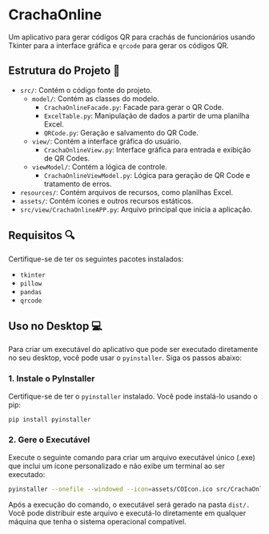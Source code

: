 # CrachaOnline

Um aplicativo para gerar códigos QR para crachás de funcionários usando Tkinter para a interface gráfica e `qrcode` para gerar os códigos QR.

## Estrutura do Projeto :wrench:

- `src/`: Contém o código fonte do projeto.
  - `model/`: Contém as classes do modelo.
    - `CrachaOnlineFacade.py`: Facade para gerar o QR Code.
    - `ExcelTable.py`: Manipulação de dados a partir de uma planilha Excel.
    - `QRCode.py`: Geração e salvamento do QR Code.
  - `view/`: Contém a interface gráfica do usuário.
    - `CrachaOnlineView.py`: Interface gráfica para entrada e exibição de QR Codes.
  - `viewModel/`: Contém a lógica de controle.
    - `CrachaOnlineViewModel.py`: Lógica para geração de QR Code e tratamento de erros.
- `resources/`: Contém arquivos de recursos, como planilhas Excel.
- `assets/`: Contém ícones e outros recursos estáticos.
- `src/view/CrachaOnlineAPP.py`: Arquivo principal que inicia a aplicação.

## Requisitos :mag:

Certifique-se de ter os seguintes pacotes instalados:

- `tkinter`
- `pillow`
- `pandas`
- `qrcode`

## Uso no Desktop :computer:

Para criar um executável do aplicativo que pode ser executado diretamente no seu desktop, você pode usar o `pyinstaller`. Siga os passos abaixo:

### 1. Instale o PyInstaller

Certifique-se de ter o `pyinstaller` instalado. Você pode instalá-lo usando o pip:

```bash
pip install pyinstaller
```

### 2. Gere o Executável

Execute o seguinte comando para criar um arquivo executável único (.exe) que inclui um ícone personalizado e não exibe um terminal ao ser executado:

```bash
pyinstaller --onefile --windowed --icon=assets/COIcon.ico src/CrachaOnlineClient.py
```

Após a execução do comando, o executável será gerado na pasta `dist/.` Você pode distribuir este arquivo e executá-lo diretamente em qualquer máquina que tenha o sistema operacional compatível.
